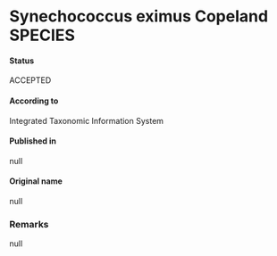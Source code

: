 Synechococcus eximus Copeland SPECIES
=======

#### Status
ACCEPTED

#### According to
Integrated Taxonomic Information System

#### Published in
null

#### Original name
null

### Remarks
null